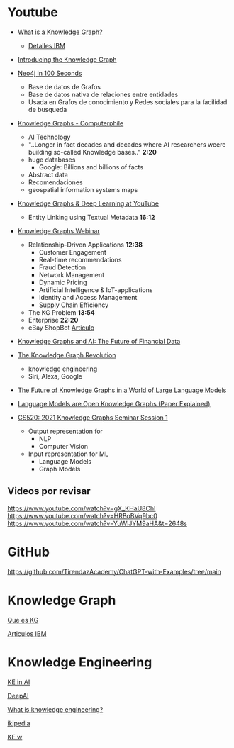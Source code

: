 # Youtube
+ [What is a Knowledge Graph?](https://www.youtube.com/watch?v=y7sXDpffzQQ) 
    - [Detalles IBM](https://www.ibm.com/topics/knowledge-graph?utm_medium=OSocial&utm_source=Youtube&utm_content=DTPWW&utm_id=YTEndScreen-101-What-is-a-Knowledge-Graph-LH-Knowledge-Graph-Guide)
+ [Introducing the Knowledge Graph](https://www.youtube.com/watch?v=mmQl6VGvX-c)
+ [Neo4j in 100 Seconds](https://www.youtube.com/watch?v=T6L9EoBy8Zk)
    - Base de datos de Grafos
    - Base de datos nativa de relaciones entre entidades
    - Usada en Grafos de conocimiento y Redes sociales para la facilidad de busqueda

+ [Knowledge Graphs - Computerphile](https://www.youtube.com/watch?v=PZBm7M0HGzw)
    - AI Technology
    - "..Longer in fact decades and decades where AI researchers weere building so-called Knowledge bases.." **2:20**
    - huge databases 
        - Google: Billions and billions of facts 
    - Abstract data
    - Recomendaciones
    - geospatial information systems maps

+ [Knowledge Graphs & Deep Learning at YouTube](https://www.youtube.com/watch?v=D-bTGefJj0A)
    - Entity Linking using Textual Metadata **16:12**

+ [Knowledge Graphs Webinar](https://www.youtube.com/watch?v=cjxzBmpBq5Q)
    - Relationship-Driven Applications **12:38**
        * Customer Engagement
        * Real-time recommendations
        * Fraud Detection
        * Network Management
        * Dynamic Pricing
        * Artificial Intelligence & IoT-applications
        * Identity and Access Management
        * Supply Chain Efficiency
    - The KG Problem **13:54**
    - Enterprise **22:20**
    - eBay ShopBot [Articulo](https://www.ebayinc.com/stories/news/say-hello-to-ebay-shopbot-beta/)

+ [Knowledge Graphs and AI: The Future of Financial Data](https://www.youtube.com/watch?v=25UIgiiYqsE)

+ [The Knowledge Graph Revolution](https://www.youtube.com/watch?v=clUmTeg1YzE)
    - knowledge engineering
    - Siri, Alexa, Google

+ [The Future of Knowledge Graphs in a World of Large Language Models](https://www.youtube.com/watch?v=WqYBx2gB6vA)

+ [Language Models are Open Knowledge Graphs (Paper Explained)](https://www.youtube.com/watch?v=NAJOZTNkhlI)

+ [CS520: 2021 Knowledge Graphs Seminar Session 1](https://www.youtube.com/watch?v=FRcF6sh8sI0&list=PLDhh0lALedc5paY4N3NRZ3j_ui9foL7Qc)
    - Output representation for
        - NLP
        - Computer Vision
    - Input representation for ML
        - Language Models
        - Graph Models
        




## Videos por revisar

https://www.youtube.com/watch?v=gX_KHaU8ChI
https://www.youtube.com/watch?v=HRBoBVq9bc0
https://www.youtube.com/watch?v=YuWlJYM9aHA&t=2648s




# GitHub
https://github.com/TirendazAcademy/ChatGPT-with-Examples/tree/main






# Knowledge Graph
[Que es KG](https://www.turing.ac.uk/research/interest-groups/knowledge-graphs)

[Articulos IBM](https://www.ibm.com/search?size=30&lang=en&cc=us&bookmark=eyJzZXJ2aWNlTmFtZSI6Imtub3dsZWRnZUNlbnRlciIsInRvdGFsIjozLCJjb3VudCI6Mywic21Db3VudCI6MCwib2Zmc2V0IjowLCJmYWlsZWRQYWdlcyI6W10sImV4dHJhUHJvY2Vzc2VkIjpbXX0teyJzZXJ2aWNlTmFtZSI6ImVzcXMiLCJ0b3RhbCI6MTAwLCJjb3VudCI6MjcsInNtQ291bnQiOjAsIm9mZnNldCI6MCwiZmFpbGVkUGFnZXMiOltdLCJleHRyYVByb2Nlc3NlZCI6W3siMSI6MX1dfS17InBhZ2UiOjEsInF1ZXJ5Ijoia25vd2xlZ2RlIn0&q=knowlegde&p=2)



# Knowledge Engineering

[KE in AI](https://www.scaler.com/topics/knowledge-engineering-in-artificial-intelligence/)

[DeepAI](https://deepai.org/machine-learning-glossary-and-terms/knowledge-engineering)

[What is knowledge engineering?](https://www.engati.com/glossary/knowledge-engineering)

[ikipedia](https://en.wikipedia.org/wiki/Knowledge_engineering)

[KE w](nvestopedia.com/terms/k/knowledge-engineering.asp#:~:text=What%20Is%20Knowledge%20Engineering%3F,how%20a%20conclusion%20is%20reached.)
